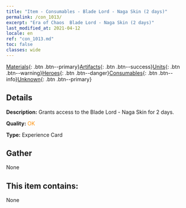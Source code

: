 ```yaml
---
title: "Item - Consumables - Blade Lord - Naga Skin (2 days)"
permalink: /con_1013/
excerpt: "Era of Chaos  Blade Lord - Naga Skin (2 days)"
last_modified_at: 2021-04-12
locale: en
ref: "con_1013.md"
toc: false
classes: wide
---
```

 [Materials](/){: .btn .btn--primary}[Artifacts](/Artifacts/){: .btn .btn--success}[Units](/Units/){: .btn .btn--warning}[Heroes](/Heroes/){: .btn .btn--danger}[Consumables](/Consumables/){: .btn .btn--info}[Unknown](/Unknown/){: .btn .btn--primary}

## Details
 **Description:** Grants access to the Blade Lord - Naga Skin for 2 days.

 **Quality:** <span style="color: #FF8C00">OK</span>

 **Type:** Experience Card

## Gather

  None

## This item contains:

  None

